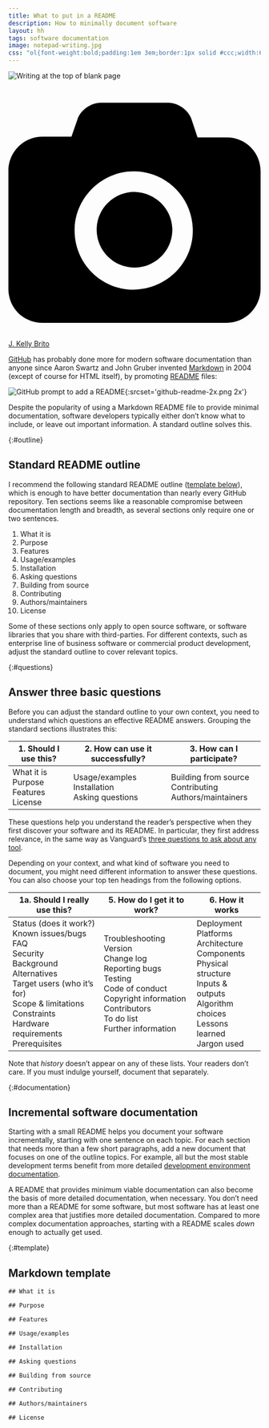 ```yaml
---
title: What to put in a README
description: How to minimally document software
layout: hh
tags: software documentation
image: notepad-writing.jpg
css: "ol{font-weight:bold;padding:1em 3em;border:1px solid #ccc;width:640px} table{font-size:120%;width:38em} pre{width:640px}"
---
```


![Writing at the top of blank page](notepad-writing.jpg)

<a class="unsplash" href="https://unsplash.com/photos/PeUJyoylfe4" rel="noopener noreferrer"><span><svg xmlns="http://www.w3.org/2000/svg" viewBox="0 0 32 32"><title>unsplash-logo</title><path d="M20.8 18.1c0 2.7-2.2 4.8-4.8 4.8s-4.8-2.1-4.8-4.8c0-2.7 2.2-4.8 4.8-4.8 2.7.1 4.8 2.2 4.8 4.8zm11.2-7.4v14.9c0 2.3-1.9 4.3-4.3 4.3h-23.4c-2.4 0-4.3-1.9-4.3-4.3v-15c0-2.3 1.9-4.3 4.3-4.3h3.7l.8-2.3c.4-1.1 1.7-2 2.9-2h8.6c1.2 0 2.5.9 2.9 2l.8 2.4h3.7c2.4 0 4.3 1.9 4.3 4.3zm-8.6 7.5c0-4.1-3.3-7.5-7.5-7.5-4.1 0-7.5 3.4-7.5 7.5s3.3 7.5 7.5 7.5c4.2-.1 7.5-3.4 7.5-7.5z"></path></svg></span><span>J. Kelly Brito</span></a>

[GitHub](https://github.com) 
has probably done more for modern software documentation than anyone
since Aaron Swartz and John Gruber invented
[Markdown](https://en.wikipedia.org/wiki/Markdown) in 2004 (except of course for HTML itself),
by promoting [README](https://en.wikipedia.org/wiki/README) files:

![GitHub prompt to add a README](github-readme.png){:srcset='github-readme-2x.png 2x'}

Despite the popularity of using a Markdown README file to provide minimal documentation, software developers typically either don’t know what to include, or leave out important information.
A standard outline solves this.

{:#outline}
## Standard README outline

I recommend the following standard README outline ([template below](#template)),
which is enough to have better documentation than nearly every GitHub repository.
Ten sections seems like a reasonable compromise between documentation length and breadth, 
as several sections only require one or two sentences.

1. What it is
2. Purpose
3. Features
4. Usage/examples
5. Installation
6. Asking questions
7. Building from source
8. Contributing
9. Authors/maintainers
10. License

Some of these sections only apply to open source software, or software libraries that you share with third-parties.
For different contexts, such as enterprise line of business software or commercial product development, adjust the standard outline to cover relevant topics.

{:#questions}
## Answer three basic questions

Before you can adjust the standard outline to your own context, you need to understand which questions an effective README answers.
Grouping the standard sections illustrates this:

| 1. Should I use this? | 2. How can use it successfully? | 3. How can I participate? |
| --- | --- | --- |
| What it is<br>Purpose<br>Features<br>License | Usage/examples<br>Installation<br>Asking questions | Building from source<br>Contributing<br>Authors/maintainers |

These questions help you understand the reader’s perspective when they first discover your software and its README.
In particular, they first address relevance, in the same way as Vanguard’s
[three questions to ask about any tool](https://vanguard-method.net/library/systems-principles/three-questions-to-ask-about-any-tool/).

Depending on your context, and what kind of software you need to document, you might need different information to answer these questions.
You can also choose your top ten headings from the following options.

| 1a. Should I really use this? | 5. How do I get it to work? | 6. How it works |
| --- | --- | --- |
| Status (does it work?)<br>Known issues/bugs<br>FAQ<br>Security<br>Background<br>Alternatives<br>Target users (who it’s for)<br>Scope & limitations<br>Constraints<br>Hardware requirements<br>Prerequisites | Troubleshooting<br>Version<br>Change log<br>Reporting bugs<br>Testing<br>Code of conduct<br>Copyright information<br>Contributors<br>To do list<br>Further information | Deployment<br>Platforms<br>Architecture<br>Components<br>Physical structure<br>Inputs & outputs<br>Algorithm choices<br>Lessons learned<br>Jargon used |

Note that _history_ doesn’t appear on any of these lists.
Your readers don’t care.
If you must indulge yourself, document that separately.

{:#documentation}
## Incremental software documentation

Starting with a small README helps you document your software incrementally, starting with one sentence on each topic.
For each section that needs more than a few short paragraphs, add a new document that focuses on one of the outline topics.
For example, all but the most stable development terms benefit from more detailed
[development environment documentation](dev-environment-documentation).

A README that provides minimum viable documentation can also become the basis of more detailed documentation, when necessary.
You don’t need more than a README for some software, but most software has at least one complex area that justifies more detailed documentation.
Compared to more complex documentation approaches, starting with a README scales _down_ enough to actually get used.

{:#template}
## Markdown template

```
## What it is

## Purpose

## Features

## Usage/examples

## Installation

## Asking questions

## Building from source

## Contributing

## Authors/maintainers

## License
```

